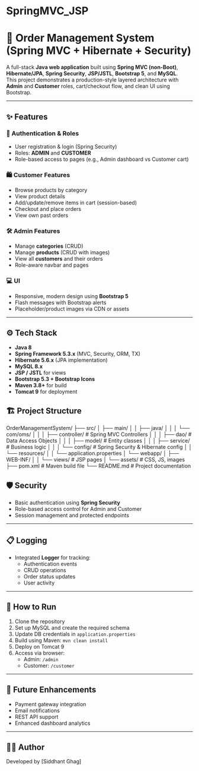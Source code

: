 # SpringMVC_JSP

# 🛒 Order Management System (Spring MVC + Hibernate + Security)

A full-stack **Java web application** built using **Spring MVC (non-Boot)**, **Hibernate/JPA**, **Spring Security**, **JSP/JSTL**, **Bootstrap 5**, and **MySQL**.  
This project demonstrates a production-style layered architecture with **Admin** and **Customer** roles, cart/checkout flow, and clean UI using Bootstrap.

---

## ✨ Features

### 👤 Authentication & Roles
- User registration & login (Spring Security)
- Roles: **ADMIN** and **CUSTOMER**
- Role-based access to pages (e.g., Admin dashboard vs Customer cart)

### 🛍 Customer Features
- Browse products by category
- View product details
- Add/update/remove items in cart (session-based)
- Checkout and place orders
- View own past orders

### 🛠 Admin Features
- Manage **categories** (CRUD)
- Manage **products** (CRUD with images)
- View all **customers** and their orders
- Role-aware navbar and pages

### 💻 UI
- Responsive, modern design using **Bootstrap 5**
- Flash messages with Bootstrap alerts
- Placeholder/product images via CDN or assets

---

## ⚙️ Tech Stack

- **Java 8**  
- **Spring Framework 5.3.x** (MVC, Security, ORM, TX)  
- **Hibernate 5.6.x** (JPA implementation)  
- **MySQL 8.x**  
- **JSP / JSTL** for views  
- **Bootstrap 5.3 + Bootstrap Icons**  
- **Maven 3.8+** for build  
- **Tomcat 9** for deployment  

## 🏗 Project Structure

OrderManagementSystem/ 
├── src/ 
│ ├── main/ 
│ │ ├── java/ 
│ │ │ └── com/oms/ 
│ │ │ ├── controller/ # Spring MVC Controllers 
│ │ │ ├── dao/ # Data Access Objects 
│ │ │ ├── model/ # Entity classes 
│ │ │ ├── service/ # Business logic 
│ │ │ └── config/ # Spring Security & Hibernate config 
│ │ └── resources/ 
│ │ └── application.properties 
│ └── webapp/ 
│ ├── WEB-INF/ 
│ │ └── views/ # JSP pages 
│ └── assets/ # CSS, JS, images 
├── pom.xml # Maven build file └── README.md # Project documentation

## 🛡 Security

- Basic authentication using **Spring Security**
- Role-based access control for Admin and Customer
- Session management and protected endpoints

---

## 📋 Logging

- Integrated **Logger** for tracking:
  - Authentication events
  - CRUD operations
  - Order status updates
  - User activity

---

## 🚀 How to Run

1. Clone the repository
2. Set up MySQL and create the required schema
3. Update DB credentials in `application.properties`
4. Build using Maven: `mvn clean install`
5. Deploy on Tomcat 9
6. Access via browser:
   - Admin: `/admin`
   - Customer: `/customer`

---

## 📌 Future Enhancements

- Payment gateway integration
- Email notifications
- REST API support
- Enhanced dashboard analytics

---

## 🧑‍💻 Author

Developed by [Siddhant Ghag]
